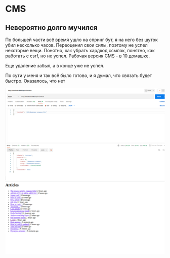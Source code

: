 # CMS

## Невероятно долго мучился

По большей части всё время ушло на спринг бут, я на него без шуток убил несколько часов.
Переоценил свои силы, поэтому не успел некоторые вещи. Понятно, как 
убрать хардкод ссылок, понятно, как работать с csrf, но не успел. Рабочая версия
CMS - в 10 домашке.

Еще удаление забыл, а в конце уже не успел.

По сути у меня и так всё было готово, и я думал, что связать будет быстро. Оказалось, что нет

![example_api.png](files%2Fexample_api.png)
![example_pebble.png](files%2Fexample_pebble.png)
